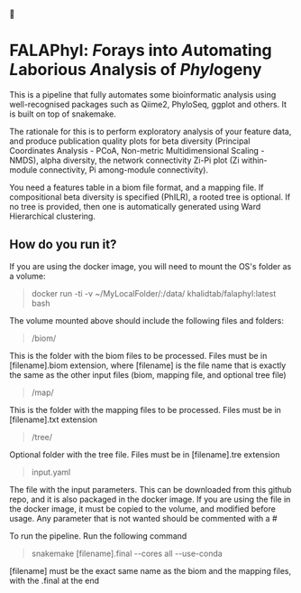 🧆
# FALAPhyl: *F*orays into *A*utomating *L*aborious *A*nalysis of *Phyl*ogeny 
This is a pipeline that fully automates some bioinformatic analysis using well-recognised packages such as Qiime2, PhyloSeq, ggplot and others. It is built on top of snakemake.

The rationale for this is to perform exploratory analysis of your feature data, and produce publication quality plots for beta diversity (Principal Coordinates Analysis - PCoA, Non-metric Multidimensional Scaling - NMDS), alpha diversity, the network connectivity Zi-Pi plot (Zi within-module connectivity, Pi among-module connectivity).

You need a features table in a biom file format, and a mapping file. If compositional beta diversity is specified (PhILR), a rooted tree is optional. If no tree is provided, then one is automatically generated using Ward Hierarchical clustering.

## How do you run it?
If you are using the docker image, you will need to mount the OS's folder as a volume:

> docker run -ti -v ~/MyLocalFolder/:/data/ khalidtab/falaphyl:latest bash

The volume mounted above should include the following files and folders:

> /biom/ 

This is the folder with the biom files to be processed. Files must be in [filename].biom extension, where [filename] is the file name that is exactly the same as the other input files (biom, mapping file, and optional tree file)
> /map/ 
 
This is the folder with the mapping files to be processed. Files must be in [filename].txt extension
> /tree/ 

Optional folder with the tree file. Files must be in [filename].tre extension

> input.yaml

The file with the input parameters. This can be downloaded from this github repo, and it is also packaged in the docker image. If you are using the file in the docker image, it must be copied to the volume, and modified before usage. Any parameter that is not wanted should be commented with a #

To run the pipeline. Run the following command
> snakemake [filename].final --cores all --use-conda

[filename] must be the exact same name as the biom and the mapping files, with the .final at the end
